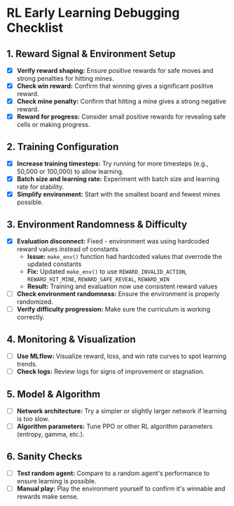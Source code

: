 # RL Early Learning Debugging Checklist

## 1. Reward Signal & Environment Setup
- [x] **Verify reward shaping:** Ensure positive rewards for safe moves and strong penalties for hitting mines.
- [x] **Check win reward:** Confirm that winning gives a significant positive reward.
- [x] **Check mine penalty:** Confirm that hitting a mine gives a strong negative reward.
- [x] **Reward for progress:** Consider small positive rewards for revealing safe cells or making progress.

## 2. Training Configuration
- [x] **Increase training timesteps:** Try running for more timesteps (e.g., 50,000 or 100,000) to allow learning.
- [x] **Batch size and learning rate:** Experiment with batch size and learning rate for stability.
- [x] **Simplify environment:** Start with the smallest board and fewest mines possible.

## 3. Environment Randomness & Difficulty
- [x] **Evaluation disconnect:** Fixed - environment was using hardcoded reward values instead of constants
  - **Issue:** `make_env()` function had hardcoded values that overrode the updated constants
  - **Fix:** Updated `make_env()` to use `REWARD_INVALID_ACTION`, `REWARD_HIT_MINE`, `REWARD_SAFE_REVEAL`, `REWARD_WIN`
  - **Result:** Training and evaluation now use consistent reward values
- [ ] **Check environment randomness:** Ensure the environment is properly randomized.
- [ ] **Verify difficulty progression:** Make sure the curriculum is working correctly.

## 4. Monitoring & Visualization
- [ ] **Use MLflow:** Visualize reward, loss, and win rate curves to spot learning trends.
- [ ] **Check logs:** Review logs for signs of improvement or stagnation.

## 5. Model & Algorithm
- [ ] **Network architecture:** Try a simpler or slightly larger network if learning is too slow.
- [ ] **Algorithm parameters:** Tune PPO or other RL algorithm parameters (entropy, gamma, etc.).

## 6. Sanity Checks
- [ ] **Test random agent:** Compare to a random agent's performance to ensure learning is possible.
- [ ] **Manual play:** Play the environment yourself to confirm it's winnable and rewards make sense. 